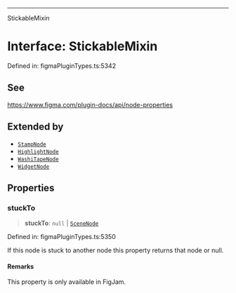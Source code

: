---

StickableMixin

# Interface: StickableMixin

Defined in: figmaPluginTypes.ts:5342

## See

https://www.figma.com/plugin-docs/api/node-properties

## Extended by

- [`StampNode`](StampNode.md)
- [`HighlightNode`](HighlightNode.md)
- [`WashiTapeNode`](WashiTapeNode.md)
- [`WidgetNode`](WidgetNode.md)

## Properties

### stuckTo

> **stuckTo**: `null` \| [`SceneNode`](../type-aliases/SceneNode.md)

Defined in: figmaPluginTypes.ts:5350

If this node is stuck to another node this property returns that node or null.

#### Remarks

This property is only available in FigJam.
